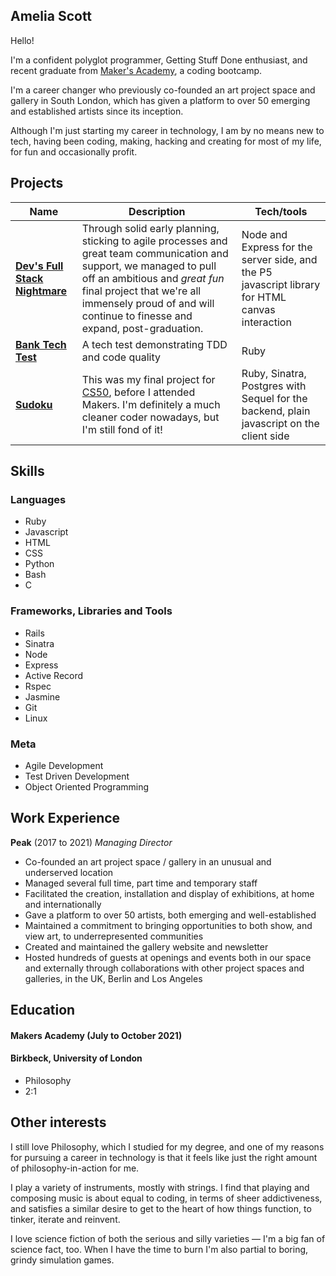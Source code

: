 ## Amelia Scott

Hello!

I'm a confident polyglot programmer, Getting Stuff Done enthusiast, and recent graduate from [Maker's Academy](https://makers.tech/), a coding bootcamp.

I'm a career changer who previously co-founded an art project space and gallery in South London, which has given a platform to over 50 emerging and established artists since its inception.

Although I'm just starting my career in technology, I am by no means new to tech, having been coding, making, hacking and creating for most of my life, for fun and occasionally profit.

## Projects

| Name                         | Description       | Tech/tools        |
| ---------------------------- | ----------------- | ----------------- |
| **[Dev's Full Stack Nightmare](https://github.com/Willinlondon/the-game)** | Through solid early planning, sticking to agile processes and great team communication and support, we managed to pull off an ambitious and _great fun_ final project that we're all immensely proud of and will continue to finesse and expand, post-graduation. | Node and Express for the server side, and the P5 javascript library for HTML canvas interaction |
| **[Bank Tech Test](https://github.com/sa-mcquanzie/bank-tech-test/)** | A tech test demonstrating TDD and code quality | Ruby |
|**[Sudoku](https://github.com/sa-mcquanzie/sudoku/)** | This was my final project for [CS50](https://www.edx.org/course/introduction-computer-science-harvardx-cs50x), before I attended Makers. I'm definitely a much cleaner coder nowadays, but I'm still fond of it! | Ruby, Sinatra, Postgres with Sequel for the backend, plain javascript on the client side |

## Skills

### Languages

* Ruby
* Javascript
* HTML
* CSS
* Python
* Bash
* C

### Frameworks, Libraries and Tools
* Rails
* Sinatra
* Node
* Express
* Active Record
* Rspec
* Jasmine
* Git
* Linux

### Meta
* Agile Development
* Test Driven Development
* Object Oriented Programming

## Work Experience

**Peak** (2017 to 2021)
_Managing Director_

* Co-founded an art project space / gallery in an unusual and underserved location
* Managed several full time, part time and temporary staff
* Facilitated the creation, installation and display of exhibitions, at home and internationally
* Gave a platform to over 50 artists, both emerging and well-established
* Maintained a commitment to bringing opportunities to both show, and view art, to underrepresented communities
* Created and maintained the gallery website and newsletter
* Hosted hundreds of guests at openings and events both in our space and externally through collaborations with other project spaces and galleries, in the UK, Berlin and Los Angeles

## Education

#### Makers Academy (July to October 2021)

#### Birkbeck, University of London

- Philosophy
- 2:1

## Other interests

I still love Philosophy, which I studied for my degree, and one of my reasons for pursuing a career in technology is that it feels like just the right amount of philosophy-in-action for me.

I play a variety of instruments, mostly with strings. I find that playing and composing music is about equal to coding, in terms of sheer addictiveness, and satisfies a similar desire to get to the heart of how things function, to tinker, iterate and reinvent.

I love science fiction of both the serious and silly varieties — I'm a big fan of science fact, too. When I have the time to burn I'm also partial to boring, grindy simulation games.
